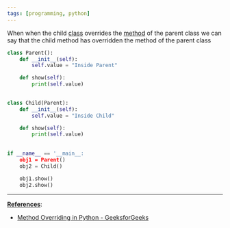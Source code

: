 ```yaml
---
tags: [programming, python]
---
```


When when the child [class](Python%20Classes.md) overrides the [method](Python%20Methods.md) of the parent class we can say that the child method has overridden the method of the parent class

````python
class Parent():
	def __init__(self):
		self.value = "Inside Parent"

	def show(self):
		print(self.value)
		

class Child(Parent):
	def __init__(self):
		self.value = "Inside Child"

	def show(self):
		print(self.value)
		
		
if __name__ == '__main__:
	obj1 = Parent()
	obj2 = Child()

	obj1.show()
	obj2.show()
````

---

**<u>References</u>**:

* [Method Overriding in Python - GeeksforGeeks](https://www.geeksforgeeks.org/method-overriding-in-python/)
